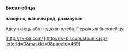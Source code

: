 ### Бясхлебіца
**назоўнік, жаночы род, размоўнае**

Адсутнасць або недахоп хлеба. Перажылі бясхлебіцу.

<a rel="author">[http://rv-blr.com/](http://rv-blr.com/slounik.jsp?letterId=0&maskId=0&pageId=469)</a>
